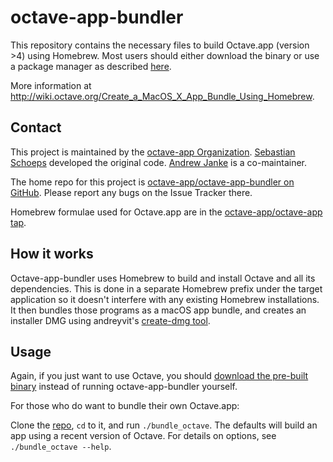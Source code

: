 octave-app-bundler
==================

This repository contains the necessary files to build Octave.app (version >4) using Homebrew. Most users should either download the binary or use a package manager as described [here](http://wiki.octave.org/Octave_for_MacOS_X).

More information at http://wiki.octave.org/Create_a_MacOS_X_App_Bundle_Using_Homebrew.

## Contact

This project is maintained by the [octave-app Organization](https://github.com/octave-app).
[Sebastian Schoeps](https://github.com/schoeps) developed the original code. [Andrew Janke](https://github.com/apjanke) is a co-maintainer.

The home repo for this project is [octave-app/octave-app-bundler on GitHub](https://github.com/octave-app/octave-app-bundler). Please report any bugs on the Issue Tracker there.

Homebrew formulae used for Octave.app are in the [octave-app/octave-app tap](https://github.com/octave-app/homebrew-octave-app).

## How it works

Octave-app-bundler uses Homebrew to build and install Octave and all its dependencies. This is done in a separate Homebrew prefix under the target application so it doesn't interfere with any existing Homebrew installations. It then bundles those programs as a macOS app bundle, and creates an installer DMG using andreyvit's [create-dmg tool](https://github.com/andreyvit/create-dmg).

## Usage

Again, if you just want to use Octave, you should [download the pre-built binary](http://wiki.octave.org/Octave_for_MacOS_X) instead of running octave-app-bundler yourself.

For those who do want to bundle their own Octave.app:

Clone the [repo](https://github.com/octave-app/octave-app-bundler), `cd` to it, and run `./bundle_octave`. The defaults will build an app using a recent version of Octave. For details on options, see `./bundle_octave --help`.
